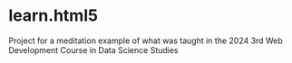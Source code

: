 # learn.html5
Project for a meditation example of what was taught in the 2024 3rd Web Development Course in Data Science Studies
